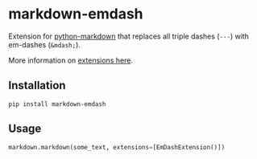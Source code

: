 # markdown-emdash

Extension for [python-markdown](https://python-markdown.github.io/) that replaces all triple dashes
(`---`) with em-dashes (`&mdash;`).

More information on [extensions here](https://python-markdown.github.io/extensions/).

## Installation

```
pip install markdown-emdash
```

## Usage

```python
markdown.markdown(some_text, extensions=[EmDashExtension()])
```
